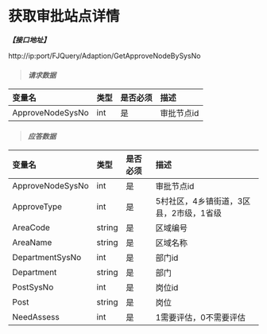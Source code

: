 # 获取审批站点详情

_**【接口地址】**_

http://ip:port/FJQuery/Adaption/GetApproveNodeBySysNo

> #### _请求数据_

| 变量名 | 类型 | 是否必须 | 描述 |
| :--- | :--- | :--- | :--- |
| ApproveNodeSysNo | int | 是 | 审批节点id |

> #### _应答数据_

| 变量名 | 类型 | 是否必须 | 描述 |
| :--- | :--- | :--- | :--- |
| ApproveNodeSysNo | int | 是 | 审批节点id |
| ApproveType | int | 是 | 5村社区，4乡镇街道，3区县，2市级，1省级 |
| AreaCode | string | 是 | 区域编号 |
| AreaName | string | 是 | 区域名称 |
| DepartmentSysNo | int | 是 | 部门id |
| Department | string | 是 | 部门 |
| PostSysNo | int | 是 | 岗位id |
| Post | string | 是 | 岗位 |
| NeedAssess | int | 是 | 1需要评估，0不需要评估 |
